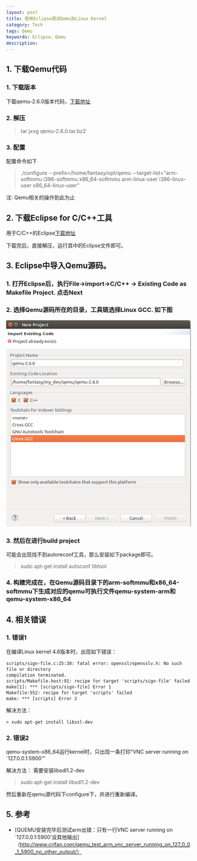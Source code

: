 ```yaml
---
layout: post
title: 使用Eclipse调试Qemu及Linux Kernel
category: Tech 
tags: Qemu
keywords: Eclipse，Qemu
description:
---
```


## 1\. 下载Qemu代码

### 1\. 下载版本

下载qemu-2.6.0版本代码，[下载地址](http://wiki.qemu-project.org/download/qemu-2.6.0.tar.bz2)


### 2\. 解压

> tar jxvg qemu-2.6.0.tar.bz2


### 3\. 配置

配置命令如下

> ./configure --prefix=/home/fantasy/opt/qemu --target-list="arm-softmmu i386-softmmu x86\_64-softmmu arm-linux-user i386-linux-user x86\_64-linux-user"

注: Qemu相关的操作到此为止


## 2\. 下载Eclipse for C/C++工具

用于C/C++的Eclipse[下载地址](http://ftp.yz.yamagata-u.ac.jp/pub/eclipse//technology/epp/downloads/release/luna/SR2/eclipse-cpp-luna-SR2-linux-gtk-x86_64.tar.gz)

下载完后，直接解压，运行其中的Eclipse文件即可。


## 3\. Eclipse中导入Qemu源码。

### 1\. 打开Eclipse后，执行File-\>import-\>C/C++ -\> Existing Code as Makefile Project. 点击Next


### 2\. 选择Qemu源码所在的目录，工具链选择Linux GCC. 如下图

  ![eclipse-import-qemu-src](/public/img/eclipse_import_cpp_project.png)

    
### 3\. 然后在进行build project

 可能会出现找不到autoreconf工具，那么安装如下package即可。

> sudo apt-get install autoconf libtool

### 4\. 构建完成在，在Qemu源码目录下的arm-softmmu和x86\_64-softmmu下生成对应的qemu可执行文件qemu-system-arm和qemu-system-x86\_64


## 4\. 相关错误

### 1\. 错误1

在编译Linux kernel 4.6版本时，出现如下错误：

```
scripts/sign-file.c:25:30: fatal error: openssl/opensslv.h: No such file or directory
compilation terminated.
scripts/Makefile.host:91: recipe for target 'scripts/sign-file' failed
make[1]: *** [scripts/sign-file] Error 1
Makefile:552: recipe for target 'scripts' failed
make: *** [scripts] Error 2
```

解决方法：

```
> sudo apt-get install libssl-dev
```

### 2\. 错误2

qemu-system-x86\_64运行kernel时，只出现一条打印“VNC server running on `127.0.0.1:5900’”

解决方法：
需要安装libsdl1.2-dev

> sudo apt-get install libsdl1.2-dev

然后重新在qemu源代码下configure下，并进行重新编译。


## 5\. 参考
- [QUEMU安装完毕后测试arm出错：只有一行VNC server running on `127.0.0.1:5900’没其他输出]（http://www.crifan.com/qemu_test_arm_vnc_server_running_on_127_0_0_1_5900_no_other_output/）
